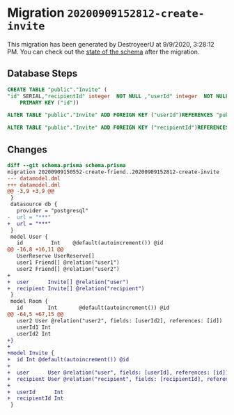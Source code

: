 # Migration `20200909152812-create-invite`

This migration has been generated by DestroyeerU at 9/9/2020, 3:28:12 PM.
You can check out the [state of the schema](./schema.prisma) after the migration.

## Database Steps

```sql
CREATE TABLE "public"."Invite" (
"id" SERIAL,"recipientId" integer  NOT NULL ,"userId" integer  NOT NULL ,
    PRIMARY KEY ("id"))

ALTER TABLE "public"."Invite" ADD FOREIGN KEY ("userId")REFERENCES "public"."User"("id") ON DELETE CASCADE  ON UPDATE CASCADE

ALTER TABLE "public"."Invite" ADD FOREIGN KEY ("recipientId")REFERENCES "public"."User"("id") ON DELETE CASCADE  ON UPDATE CASCADE
```

## Changes

```diff
diff --git schema.prisma schema.prisma
migration 20200909150552-create-friend..20200909152812-create-invite
--- datamodel.dml
+++ datamodel.dml
@@ -3,9 +3,9 @@
 }
 datasource db {
   provider = "postgresql"
-  url = "***"
+  url = "***"
 }
 model User {
   id         Int    @default(autoincrement()) @id
@@ -16,8 +16,11 @@
   UserReserve UserReserve[]
   user1 Friend[] @relation("user1")
   user2 Friend[] @relation("user2")
+
+  user      Invite[] @relation("user")
+  recipient Invite[] @relation("recipient")
 }
 model Room {
   id        Int       @default(autoincrement()) @id
@@ -64,5 +67,15 @@
   user2 User @relation("user2", fields: [userId2], references: [id])
   userId1 Int
   userId2 Int
+}
+
+model Invite {
+  id Int @default(autoincrement()) @id
+
+  user      User @relation("user", fields: [userId], references: [id])
+  recipient User @relation("recipient", fields: [recipientId], references: [id])
+
+  userId      Int
+  recipientId Int
 }
```


